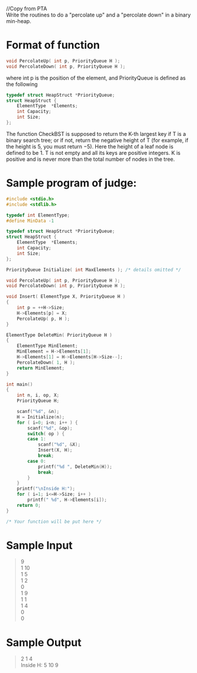 //Copy from PTA\
Write the routines to do a "percolate up" and a "percolate down" in a binary min-heap.


# Format of function
```c
void PercolateUp( int p, PriorityQueue H );
void PercolateDown( int p, PriorityQueue H );
```
where int p is the position of the element, and PriorityQueue is defined as the following
```c
typedef struct HeapStruct *PriorityQueue;
struct HeapStruct {
    ElementType  *Elements;
    int Capacity;
    int Size;
};
```
The function CheckBST is supposed to return the K-th largest key if T is a binary search tree; or if not, return the negative height of T (for example, if the height is 5, you must return −5).
Here the height of a leaf node is defined to be 1.  T is not empty and all its keys are positive integers.  K is positive and is never more than the total number of nodes in the tree.

# Sample program of judge:
```c
#include <stdio.h>
#include <stdlib.h>

typedef int ElementType;
#define MinData -1

typedef struct HeapStruct *PriorityQueue;
struct HeapStruct {
    ElementType  *Elements;
    int Capacity;
    int Size;
};

PriorityQueue Initialize( int MaxElements ); /* details omitted */

void PercolateUp( int p, PriorityQueue H );
void PercolateDown( int p, PriorityQueue H );

void Insert( ElementType X, PriorityQueue H ) 
{
    int p = ++H->Size;
    H->Elements[p] = X;
    PercolateUp( p, H );
}

ElementType DeleteMin( PriorityQueue H ) 
{ 
    ElementType MinElement; 
    MinElement = H->Elements[1];
    H->Elements[1] = H->Elements[H->Size--];
    PercolateDown( 1, H );
    return MinElement; 
}

int main()
{
    int n, i, op, X;
    PriorityQueue H;

    scanf("%d", &n);
    H = Initialize(n);
    for ( i=0; i<n; i++ ) {
        scanf("%d", &op);
        switch( op ) {
        case 1:
            scanf("%d", &X);
            Insert(X, H);
            break;
        case 0:
            printf("%d ", DeleteMin(H));
            break;
        }
    }
    printf("\nInside H:");
    for ( i=1; i<=H->Size; i++ )
        printf(" %d", H->Elements[i]);
    return 0;
}

/* Your function will be put here */


```

# Sample Input
>9\
>1 10\
>1 5\
>1 2\
>0\
>1 9\
>1 1\
>1 4\
>0\
>0

# Sample Output
>2 1 4 \
>Inside H: 5 10 9



